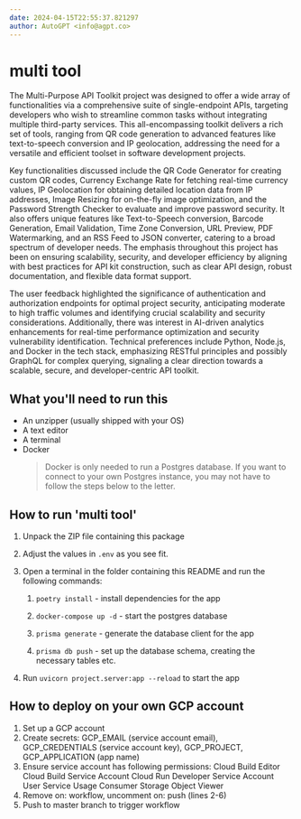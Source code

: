 ```yaml
---
date: 2024-04-15T22:55:37.821297
author: AutoGPT <info@agpt.co>
---
```


# multi tool

The Multi-Purpose API Toolkit project was designed to offer a wide array of functionalities via a comprehensive suite of single-endpoint APIs, targeting developers who wish to streamline common tasks without integrating multiple third-party services. This all-encompassing toolkit delivers a rich set of tools, ranging from QR code generation to advanced features like text-to-speech conversion and IP geolocation, addressing the need for a versatile and efficient toolset in software development projects.

Key functionalities discussed include the QR Code Generator for creating custom QR codes, Currency Exchange Rate for fetching real-time currency values, IP Geolocation for obtaining detailed location data from IP addresses, Image Resizing for on-the-fly image optimization, and the Password Strength Checker to evaluate and improve password security. It also offers unique features like Text-to-Speech conversion, Barcode Generation, Email Validation, Time Zone Conversion, URL Preview, PDF Watermarking, and an RSS Feed to JSON converter, catering to a broad spectrum of developer needs. The emphasis throughout this project has been on ensuring scalability, security, and developer efficiency by aligning with best practices for API kit construction, such as clear API design, robust documentation, and flexible data format support.

The user feedback highlighted the significance of authentication and authorization endpoints for optimal project security, anticipating moderate to high traffic volumes and identifying crucial scalability and security considerations. Additionally, there was interest in AI-driven analytics enhancements for real-time performance optimization and security vulnerability identification. Technical preferences include Python, Node.js, and Docker in the tech stack, emphasizing RESTful principles and possibly GraphQL for complex querying, signaling a clear direction towards a scalable, secure, and developer-centric API toolkit.

## What you'll need to run this
* An unzipper (usually shipped with your OS)
* A text editor
* A terminal
* Docker
  > Docker is only needed to run a Postgres database. If you want to connect to your own
  > Postgres instance, you may not have to follow the steps below to the letter.


## How to run 'multi tool'

1. Unpack the ZIP file containing this package

2. Adjust the values in `.env` as you see fit.

3. Open a terminal in the folder containing this README and run the following commands:

    1. `poetry install` - install dependencies for the app

    2. `docker-compose up -d` - start the postgres database

    3. `prisma generate` - generate the database client for the app

    4. `prisma db push` - set up the database schema, creating the necessary tables etc.

4. Run `uvicorn project.server:app --reload` to start the app

## How to deploy on your own GCP account
1. Set up a GCP account
2. Create secrets: GCP_EMAIL (service account email), GCP_CREDENTIALS (service account key), GCP_PROJECT, GCP_APPLICATION (app name)
3. Ensure service account has following permissions: 
    Cloud Build Editor
    Cloud Build Service Account
    Cloud Run Developer
    Service Account User
    Service Usage Consumer
    Storage Object Viewer
4. Remove on: workflow, uncomment on: push (lines 2-6)
5. Push to master branch to trigger workflow
